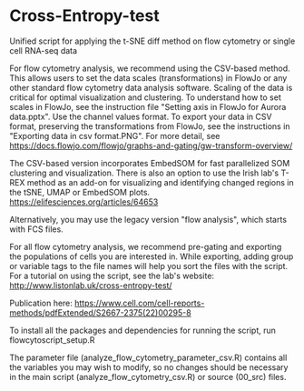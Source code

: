 # Cross-Entropy-test
Unified script for applying the t-SNE diff method on flow cytometry or single cell RNA-seq data

For flow cytometry analysis, we recommend using the CSV-based method. This allows users to set the data scales (transformations) 
in FlowJo or any other standard flow cytometry data analysis software. Scaling of the data is critical for optimal visualization and clustering. 
To understand how to set scales in FlowJo, see the instruction file "Setting axis in FlowJo for Aurora data.pptx". Use the channel values format.
To export your data in CSV format, preserving the transformations from FlowJo, see the instructions in "Exporting data in csv format.PNG". For more 
detail, see https://docs.flowjo.com/flowjo/graphs-and-gating/gw-transform-overview/

The CSV-based version incorporates EmbedSOM for fast parallelized SOM clustering and visualization. There is also an option to use the Irish lab's 
T-REX method as an add-on for visualizing and identifying changed regions in the tSNE, UMAP or EmbedSOM plots.
https://elifesciences.org/articles/64653

Alternatively, you may use the legacy version "flow analysis", which starts with FCS files.

For all flow cytometry analysis, we recommend pre-gating and exporting the populations of cells you are interested in. While exporting, 
adding group or variable tags to the file names will help you sort the files with the script. For a tutorial on using the script, see the lab's website:
http://www.listonlab.uk/cross-entropy-test/

Publication here:
https://www.cell.com/cell-reports-methods/pdfExtended/S2667-2375(22)00295-8

To install all the packages and dependencies for running the script, run flowcytoscript_setup.R

The parameter file (analyze_flow_cytometry_parameter_csv.R) contains all the variables you may wish to modify, 
so no changes should be necessary in the main script (analyze_flow_cytometry_csv.R) or source (00_src) files.
